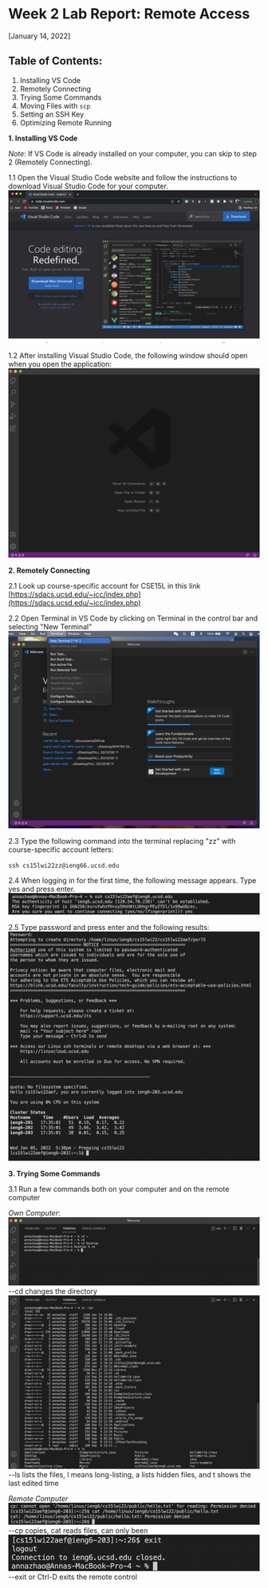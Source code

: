 # Week 2 Lab Report: Remote Access
[January 14, 2022]

## Table of Contents:
1. Installing VS Code
2. Remotely Connecting
3. Trying Some Commands
4. Moving Files with `scp`
5. Setting an SSH Key
6. Optimizing Remote Running

**1. Installing VS Code**

*Note*: If VS Code is already installed on your computer, you can skip to step 2 (Remotely Connecting).

1.1 Open the Visual Studio Code website and follow the instructions to download Visual Studio Code for your computer.
![Image](Images/vscode.png)

1.2 After installing Visual Studio Code, the following window should open when you open the application:
![Image](Images/vscodeOpen.png)

**2. Remotely Connecting**

2.1 Look up course-specific account for CSE15L in this link [https://sdacs.ucsd.edu/~icc/index.php](https://sdacs.ucsd.edu/~icc/index.php)

2.2 Open Terminal in VS Code by clicking on Terminal in the control bar and selecting "New Terminal"
![Image](Images/vscodeNewTerminal.png)

2.3 Type the following command into the terminal replacing "zz" with  course-specific account letters:

`ssh cs15lwi22zz@ieng66.ucsd.edu`

2.4 When logging in for the first time, the following message appears. Type yes and press enter.
![Image](Images/firstLogin.png)

2.5 Type password and press enter and the following results:
![Image](Images/loginResults.png)

**3. Trying Some Commands**

3.1 Run a few commands both on your computer and on the remote computer

*Own Computer*:
![Image](Images/cdCommands.png)
--cd changes the directory
![Image](Images/lsCommands.png)
--ls lists the files, l means long-listing, a lists hidden files, and t shows the last edited time

*Remote Computer*
![Image](Images/remoteComputerCommands.png)
--cp copies, cat reads files, can only been
![Image](Images/exitCommand.png)
--exit or Ctrl-D exits the remote control